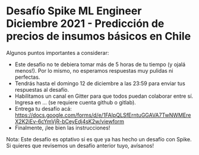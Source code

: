 # Desafío Spike ML Engineer Diciembre 2021 - Predicción de precios de insumos básicos en Chile

Algunos puntos importantes a considerar:

*  Este desafío no te debiera tomar más de 5 horas de tu tiempo (y ojalá menos!). Por lo mismo, no esperamos respuestas muy pulidas ni perfectas.
* Tendrás hasta el domingo 12 de diciembre a las 23:59 para enviar tus respuestas al desafío.
* Habilitamos un canal en Gitter para que todos puedan colaborar entre sí. Ingresa en ... (se requiere cuenta github o gitlab).
* Entrega tu desafío acá: https://docs.google.com/forms/d/e/1FAIpQLSfErntuGGAVA7TwNWMEreX2K2jEv-6cYmVjR-bCeyEdj4sK2w/viewform
* Finalmente, ¡lee bien las instrucciones!

Nota: Este desafío es optativo si es que ya has hecho un desafío con Spike. Si quieres que revisemos un desafío anterior tuyo, avísanos!
